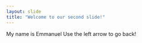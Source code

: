 ```yaml
---
layout: slide
title: "Welcome to our second slide!"
---
```

My name is Emmanuel
Use the left arrow to go back!

